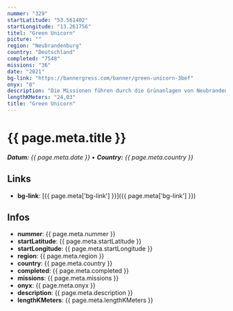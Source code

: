 ```yaml
---
nummer: "329"
startLatitude: "53.561402"
startLongitude: "13.261756"
titel: "Green Unicorn"
picture: ""
region: "Neubrandenburg"
country: "Deutschland"
completed: "7548"
missions: "36"
date: "2021"
bg-link: "https://bannergress.com/banner/green-unicorn-3bef"
onyx: "0"
description: "Die Missionen führen durch die Grünanlagen von Neubrandenburg. Dabei sieht man unter anderem den Burgwall, Strandbad Broda, den Kulturbark, das Augustabad und die hinterste Mühle."
lengthKMeters: "24,03"
title: "Green Unicorn"
---
```


# {{ page.meta.title }}
_**Datum:** {{ page.meta.date }} • **Country:** {{ page.meta.country }}_

## Links
- **bg-link**: [{{ page.meta['bg-link'] }}]({{ page.meta['bg-link'] }})

## Infos
- **nummer**: {{ page.meta.nummer }}
- **startLatitude**: {{ page.meta.startLatitude }}
- **startLongitude**: {{ page.meta.startLongitude }}
- **region**: {{ page.meta.region }}
- **country**: {{ page.meta.country }}
- **completed**: {{ page.meta.completed }}
- **missions**: {{ page.meta.missions }}
- **onyx**: {{ page.meta.onyx }}
- **description**: {{ page.meta.description }}
- **lengthKMeters**: {{ page.meta.lengthKMeters }}

